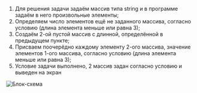 1. Для решения задачи задаём массив типа string и в программе задаём в него произвольные элементы; 
2. Определяем число элементов ещё не заданного массива, согласно условию (длина элемента меньше или равна 3);
3. Создаём 2-ой пустой массив с длинной, определённой в предыдущем пункте;
4. Присваем поочерёдно каждому элементу 2-ого массива, значение элементов 1-ого массива, согласно условию (длина элемента меньше или равна 3);
5. Условие задачи выполнено, 2 массив задан согласно условию и выведен на экран

![Блок-схема](https://drive.google.com/file/d/1b3MX8j7DQk4c0WvP1PU-kSy68YPhdnKq/view?usp=share_link)